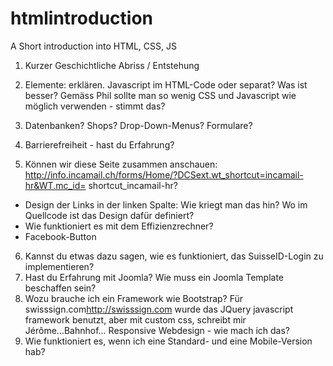 htmlintroduction
================

A Short introduction into HTML, CSS, JS


1) Kurzer Geschichtliche Abriss / Entstehung

2) Elemente:   erklären. Javascript im HTML-Code oder separat? Was ist
besser? Gemäss Phil sollte man so wenig CSS und Javascript wie möglich
verwenden - stimmt das?

3) Datenbanken? Shops? Drop-Down-Menus? Formulare?

4) Barrierefreiheit - hast du Erfahrung?
5) Können wir diese Seite zusammen anschauen:
http://info.incamail.ch/forms/Home/?DCSext.wt_shortcut=incamail-hr&WT.mc_id=
shortcut_incamail-hr?
-    Design der Links in der linken Spalte: Wie kriegt man das hin? Wo im
Quellcode ist das Design dafür definiert?
-    Wie funktioniert es mit dem Effizienzrechner?
-    Facebook-Button
6) Kannst du etwas dazu sagen, wie es funktioniert, das SuisseID-Login zu
implementieren?
7) Hast du Erfahrung mit Joomla? Wie muss ein Joomla Template beschaffen
sein?
8) Wozu brauche ich ein Framework wie Bootstrap? Für swisssign.com<http://swisssign.com> wurde das
JQuery javascript framework benutzt, aber mit custom css, schreibt mir
Jérôme...Bahnhof... Responsive Webdesign - wie mach ich das?
9) Wie funktioniert es, wenn ich eine Standard- und eine Mobile-Version hab?